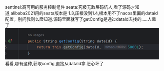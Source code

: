 sentinel:高可用的服务控制组件
seata:究极无敌屎码坑人,看了源码才知道,alibaba2021用的seata版本是 1.3,压根没到1.4,根本用不了nacos里面的dataid配置。别问我则么麽知道.源码里面就写了getConfig是通过dataId去找的.....人晕了
![img.png](img.png)
看看,哪有这种,获取config,直接从dataId拿.恶心坏了